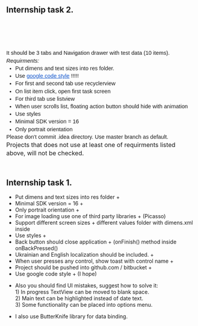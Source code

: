 <div class="content">
	<h2 class="first-child" md-pos="0-21">Internship task 2.</h2>
	<h1 class="first-child" id="internship-task-1" md-pos="0-21">&nbsp;</h1>
	<p dir="ltr" style="line-height:1.38;margin-top:0pt;margin-bottom:0pt;"><span id="docs-internal-guid-91396628-2e2a-60f4-4fb7-190422e4f134"><span style="font-size: 14.6667px; font-family: Arial; vertical-align: baseline; white-space: pre-wrap;">It should be 3 tabs and Navigation drawer with test data (10 items). </span></span></p>
	<p dir="ltr" style="line-height:1.38;margin-top:0pt;margin-bottom:0pt;"><span id="docs-internal-guid-91396628-2e2a-60f4-4fb7-190422e4f134"><span style="font-size: 14.6667px; font-family: Arial; font-style: italic; vertical-align: baseline; white-space: pre-wrap;">Requirments:</span><span style="font-size: 14.6667px; font-family: Arial; vertical-align: baseline; white-space: pre-wrap;"> </span></span></p>
	<ul style="margin-top:0pt;margin-bottom:0pt;">
		<li dir="ltr" style="list-style-type: disc; font-size: 14.6667px; font-family: Arial; vertical-align: baseline;">
			<p dir="ltr" style="line-height:1.38;margin-top:0pt;margin-bottom:0pt;"><span id="docs-internal-guid-91396628-2e2a-60f4-4fb7-190422e4f134"><span style="font-size: 14.6667px; vertical-align: baseline; white-space: pre-wrap;">Put dimens and text sizes into res folder. </span></span></p>
		</li>
		<li dir="ltr" style="list-style-type: disc; font-size: 14.6667px; font-family: Arial; vertical-align: baseline;">
			<p dir="ltr" style="line-height:1.38;margin-top:0pt;margin-bottom:0pt;"><span id="docs-internal-guid-91396628-2e2a-60f4-4fb7-190422e4f134"><span style="font-size: 14.6667px; vertical-align: baseline; white-space: pre-wrap;">Use </span><a href="https://source.android.com/source/code-style.html" style="text-decoration:none;"><span style="font-size: 14.6667px; color: #1155cc; text-decoration: underline; vertical-align: baseline; white-space: pre-wrap;">google code style</span></a><span style="font-size: 14.6667px; vertical-align: baseline; white-space: pre-wrap;"> !!!!!</span></span></p>
		</li>
		<li dir="ltr" style="list-style-type: disc; font-size: 14.6667px; font-family: Arial; vertical-align: baseline;">
			<p dir="ltr" style="line-height:1.38;margin-top:0pt;margin-bottom:0pt;"><span id="docs-internal-guid-91396628-2e2a-60f4-4fb7-190422e4f134"><span style="font-size: 14.6667px; vertical-align: baseline; white-space: pre-wrap;">For first and second tab use recyclerview </span></span></p>
		</li>
		<li dir="ltr" style="list-style-type: disc; font-size: 14.6667px; font-family: Arial; vertical-align: baseline;">
			<p dir="ltr" style="line-height:1.38;margin-top:0pt;margin-bottom:0pt;"><span id="docs-internal-guid-91396628-2e2a-60f4-4fb7-190422e4f134"><span style="font-size: 14.6667px; vertical-align: baseline; white-space: pre-wrap;">On list item click, open first task screen</span></span></p>
		</li>
		<li dir="ltr" style="list-style-type: disc; font-size: 14.6667px; font-family: Arial; vertical-align: baseline;">
			<p dir="ltr" style="line-height:1.38;margin-top:0pt;margin-bottom:0pt;"><span id="docs-internal-guid-91396628-2e2a-60f4-4fb7-190422e4f134"><span style="font-size: 14.6667px; vertical-align: baseline; white-space: pre-wrap;">For third tab use listview </span></span></p>
		</li>
		<li dir="ltr" style="list-style-type: disc; font-size: 14.6667px; font-family: Arial; vertical-align: baseline;">
			<p dir="ltr" style="line-height:1.38;margin-top:0pt;margin-bottom:0pt;"><span id="docs-internal-guid-91396628-2e2a-60f4-4fb7-190422e4f134"><span style="font-size: 14.6667px; vertical-align: baseline; white-space: pre-wrap;">When user scrolls list, floating action button should hide with animation </span></span></p>
		</li>
		<li dir="ltr" style="list-style-type: disc; font-size: 14.6667px; font-family: Arial; vertical-align: baseline;">
			<p dir="ltr" style="line-height:1.38;margin-top:0pt;margin-bottom:0pt;"><span id="docs-internal-guid-91396628-2e2a-60f4-4fb7-190422e4f134"><span style="font-size: 14.6667px; vertical-align: baseline; white-space: pre-wrap;">Use styles </span></span></p>
		</li>
		<li dir="ltr" style="list-style-type: disc; font-size: 14.6667px; font-family: Arial; vertical-align: baseline;">
			<p dir="ltr" style="line-height:1.38;margin-top:0pt;margin-bottom:0pt;"><span id="docs-internal-guid-91396628-2e2a-60f4-4fb7-190422e4f134"><span style="font-size: 14.6667px; vertical-align: baseline; white-space: pre-wrap;">Minimal SDK version = 16</span></span></p>
		</li>
		<li dir="ltr" style="list-style-type: disc; font-size: 14.6667px; font-family: Arial; vertical-align: baseline;">
			<p dir="ltr" style="line-height:1.38;margin-top:0pt;margin-bottom:0pt;"><span id="docs-internal-guid-91396628-2e2a-60f4-4fb7-190422e4f134"><span style="font-size: 14.6667px; vertical-align: baseline; white-space: pre-wrap;">Only portrait orientation</span></span></p>
		</li>
	</ul>
	<p dir="ltr" style="line-height:1.38;margin-top:0pt;margin-bottom:0pt;"><font size="3"><span id="docs-internal-guid-91396628-2e2a-60f4-4fb7-190422e4f134"><span style="font-size: 14.6667px; font-family: Arial; vertical-align: baseline; white-space: pre-wrap;">Please don&rsquo;t commit .idea directory. Use master branch as default. </span></span></font></p>
	<p dir="ltr" style="line-height:1.38;margin-top:0pt;margin-bottom:0pt;"><font size="3"><span>Projects that does not use at least one of requirments listed above, will not be checked.</span></font></p>
	<h2 class="first-child" md-pos="0-21"><br>
		Internship task 1.</h2>
	<ul md-pos="21-1109">
		<li md-pos="23-85">Put dimens and text sizes into res folder +</li>
		<li md-pos="87-149">Minimal SDK version = 16 +</li>
		<li md-pos="151-213">Only portrait orientation +</li>
		<li md-pos="215-287">For image loading use one of third party libraries + (Picasso)</li>
		<li md-pos="289-398">Support different screen sizes + different values folder with dimens.xml inside</li>
		<li md-pos="400-462">Use styles +</li>
		<li md-pos="464-568">Back button should close application + (onFinish() method inside onBackPressed()</li>
		<li md-pos="570-632">Ukrainian and English localization should be included. +</li>
		<li md-pos="634-696">When user presses any control, show toast with control name +</li>
		<li md-pos="698-760">Project should be pushed into github.com / bitbucket +</li>
		<li md-pos="762-833">Use google code style + (I hope)</li>
		<li class="p" md-pos="836-1056">
			<p class="p" md-pos="836-1056">Also you should find UI mistakes, suggest how to solve it:<br>
				1) In progress TextView can be moved to blank space.<br>
				2) Main text can be highlighted instead of date text.<br>
				3) Some functionality can be placed into options menu.</p>
		</li>
		<li class="p" md-pos="1060-1108">
			<p class="p" md-pos="1060-1108">I also use ButterKnife library for data binding. &nbsp; &nbsp; &nbsp; &nbsp; &nbsp;&nbsp;</p>
		</li>
	</ul>
</div>
<p>&nbsp;</p>
